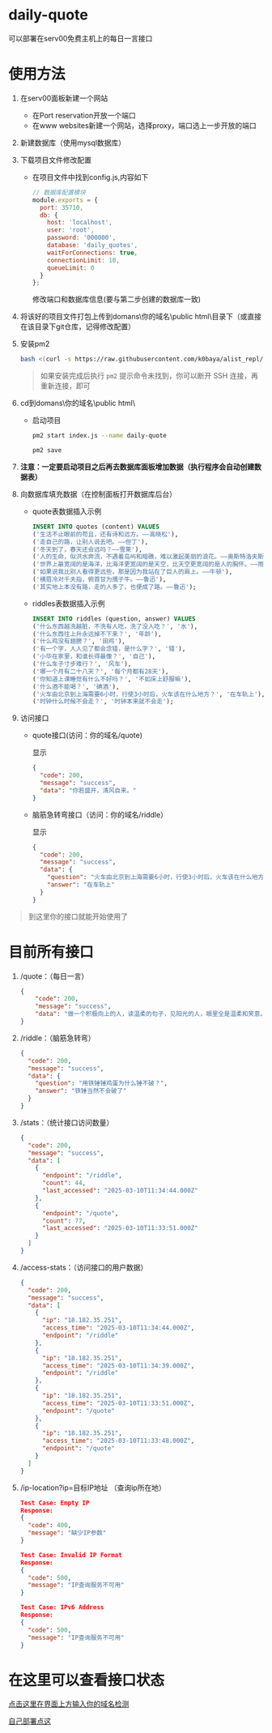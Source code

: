 # daily-quote
可以部署在serv00免费主机上的每日一言接口

# 使用方法

1. 在serv00面板新建一个网站

   - 在Port reservation开放一个端口
   - 在www websites新建一个网站，选择proxy，端口选上一步开放的端口

2. 新建数据库（使用mysql数据库）

3. 下载项目文件修改配置

   - 在项目文件中找到config.js,内容如下

     ```js
     // 数据库配置模块
     module.exports = {
       port: 35710,
       db: {
         host: 'localhost',
         user: 'root',
         password: '000000',
         database: 'daily_quotes',
         waitForConnections: true,
         connectionLimit: 10,
         queueLimit: 0
       }
     };
     ```

     修改端口和数据库信息(要与第二步创建的数据库一致)

4. 将该好的项目文件打包上传到domans\你的域名\public html\目录下（或直接在该目录下git仓库，记得修改配置）

5. 安装pm2

   ```bash
   bash <(curl -s https://raw.githubusercontent.com/k0baya/alist_repl/main/serv00/install-pm2.sh)
   ```

   > 如果安装完成后执行 `pm2` 提示命令未找到，你可以断开 SSH 连接，再重新连接，即可

6. cd到domans\你的域名\public html\

   - 启动项目

     ```bash
     pm2 start index.js --name daily-quote
     ```

     ```bash
     pm2 save
     ```

7. **注意：一定要启动项目之后再去数据库面板增加数据（执行程序会自动创建数据表）**

8. 向数据库填充数据（在控制面板打开数据库后台）

   - quote表数据插入示例

     ```sql
     INSERT INTO quotes (content) VALUES 
     ('生活不止眼前的苟且，还有诗和远方。——高晓松'),
     ('走自己的路，让别人说去吧。——但丁'),
     ('冬天到了，春天还会远吗？——雪莱'),
     ('人的生命，似洪水奔流，不遇着岛屿和暗礁，难以激起美丽的浪花。——奥斯特洛夫斯基'),
     ('世界上最宽阔的是海洋，比海洋更宽阔的是天空，比天空更宽阔的是人的胸怀。——雨果'),
     ('如果说我比别人看得更远些，那是因为我站在了巨人的肩上。——牛顿'),
     ('横眉冷对千夫指，俯首甘为孺子牛。——鲁迅'),
     ('其实地上本没有路，走的人多了，也便成了路。——鲁迅');
     ```

   - riddles表数据插入示例

     ```sql
     INSERT INTO riddles (question, answer) VALUES 
     ('什么东西越洗越脏，不洗有人吃，洗了没人吃？', '水'),
     ('什么东西往上升永远掉不下来？', '年龄'),
     ('什么鸡没有翅膀？', '田鸡'),
     ('有一个字，人人见了都会念错，是什么字？', '错'),
     ('小华在家里，和谁长得最像？', '自己'),
     ('什么车子寸步难行？', '风车'),
     ('哪一个月有二十八天？', '每个月都有28天'),
     ('你知道上课睡觉有什么不好吗？', '不如床上舒服嘛'),
     ('什么酒不能喝？', '碘酒'),
     ('火车由北京到上海需要6小时，行使3小时后，火车该在什么地方？', '在车轨上'),
     ('时钟什么时候不会走？', '时钟本来就不会走');
     ```

9. 访问接口

   - quote接口(访问：你的域名/quote)

     显示

     ```json
     {
       "code": 200,
       "message": "success",
       "data": "你若盛开，清风自来。"
     }
     ```

   - 脑筋急转弯接口（访问：你的域名/riddle）

     显示

     ```json
     {
       "code": 200,
       "message": "success",
       "data": {
         "question": "火车由北京到上海需要6小时，行使3小时后，火车该在什么地方？",
         "answer": "在车轨上"
       }
     }
     ```

> 到这里你的接口就能开始使用了

# 目前所有接口

1. /quote：（每日一言）

   ```json
   {
       "code": 200,
       "message": "success",
       "data": "做一个积极向上的人，读温柔的句子，见阳光的人，眼里全是温柔和笑意。"
   }
   ```

2. /riddle：（脑筋急转弯）

   ```json
   {
     "code": 200,
     "message": "success",
     "data": {
       "question": "用铁锤锤鸡蛋为什么锤不破？",
       "answer": "铁锤当然不会破了"
     }
   }
   ```

3. /stats：（统计接口访问数量）

   ```json
   {
     "code": 200,
     "message": "success",
     "data": [
       {
         "endpoint": "/riddle",
         "count": 44,
         "last_accessed": "2025-03-10T11:34:44.000Z"
       },
       {
         "endpoint": "/quote",
         "count": 77,
         "last_accessed": "2025-03-10T11:33:51.000Z"
       }
     ]
   }
   ```

4. /access-stats：（访问接口的用户数据）

   ```json
   {
     "code": 200,
     "message": "success",
     "data": [
       {
         "ip": "18.182.35.251",
         "access_time": "2025-03-10T11:34:44.000Z",
         "endpoint": "/riddle"
       },
       {
         "ip": "18.182.35.251",
         "access_time": "2025-03-10T11:34:39.000Z",
         "endpoint": "/riddle"
       },
       {
         "ip": "18.182.35.251",
         "access_time": "2025-03-10T11:33:51.000Z",
         "endpoint": "/quote"
       },
       {
         "ip": "18.182.35.251",
         "access_time": "2025-03-10T11:33:48.000Z",
         "endpoint": "/quote"
       }
     ]
   }
   ```

5. /ip-location?ip=目标IP地址 （查询ip所在地）

   ```json
   Test Case: Empty IP
   Response:
   {
     "code": 400,
     "message": "缺少IP参数"
   }
   
   Test Case: Invalid IP Format
   Response:
   {
     "code": 500,
     "message": "IP查询服务不可用"
   }
   
   Test Case: IPv6 Address
   Response:
   {
     "code": 500,
     "message": "IP查询服务不可用"
   }
   ```

# 在这里可以查看接口状态

[点击这里在界面上方输入你的域名检测](https://768451.xyz)

[自己部署点这](https://github.com/joysuff/API_Dashboard)

